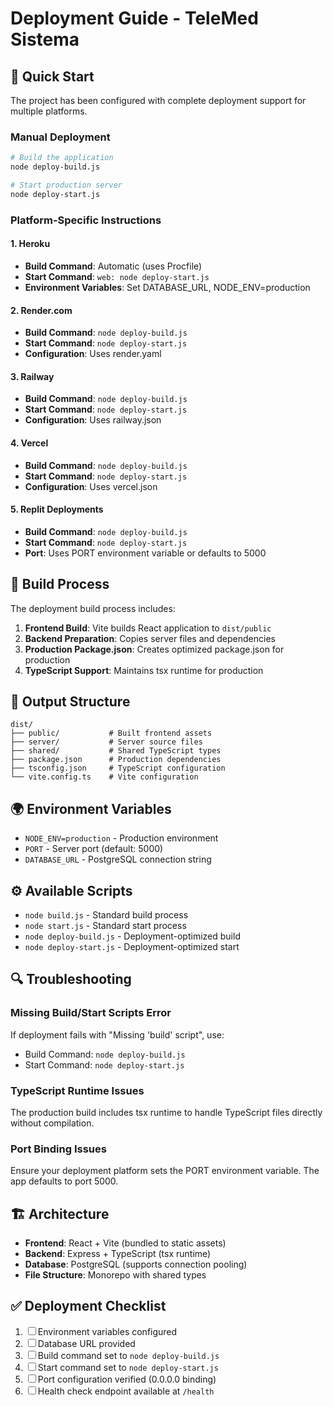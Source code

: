 # Deployment Guide - TeleMed Sistema

## 🚀 Quick Start

The project has been configured with complete deployment support for multiple platforms.

### Manual Deployment

```bash
# Build the application
node deploy-build.js

# Start production server  
node deploy-start.js
```

### Platform-Specific Instructions

#### 1. Heroku
- **Build Command**: Automatic (uses Procfile)
- **Start Command**: `web: node deploy-start.js`
- **Environment Variables**: Set DATABASE_URL, NODE_ENV=production

#### 2. Render.com
- **Build Command**: `node deploy-build.js`
- **Start Command**: `node deploy-start.js`
- **Configuration**: Uses render.yaml

#### 3. Railway
- **Build Command**: `node deploy-build.js`
- **Start Command**: `node deploy-start.js`
- **Configuration**: Uses railway.json

#### 4. Vercel
- **Build Command**: `node deploy-build.js`
- **Start Command**: `node deploy-start.js`
- **Configuration**: Uses vercel.json

#### 5. Replit Deployments
- **Build Command**: `node deploy-build.js`
- **Start Command**: `node deploy-start.js`
- **Port**: Uses PORT environment variable or defaults to 5000

## 🔧 Build Process

The deployment build process includes:

1. **Frontend Build**: Vite builds React application to `dist/public`
2. **Backend Preparation**: Copies server files and dependencies
3. **Production Package.json**: Creates optimized package.json for production
4. **TypeScript Support**: Maintains tsx runtime for production

## 📁 Output Structure

```
dist/
├── public/           # Built frontend assets
├── server/           # Server source files  
├── shared/           # Shared TypeScript types
├── package.json      # Production dependencies
├── tsconfig.json     # TypeScript configuration
└── vite.config.ts    # Vite configuration
```

## 🌍 Environment Variables

- `NODE_ENV=production` - Production environment
- `PORT` - Server port (default: 5000)
- `DATABASE_URL` - PostgreSQL connection string

## ⚙️ Available Scripts

- `node build.js` - Standard build process
- `node start.js` - Standard start process  
- `node deploy-build.js` - Deployment-optimized build
- `node deploy-start.js` - Deployment-optimized start

## 🔍 Troubleshooting

### Missing Build/Start Scripts Error

If deployment fails with "Missing 'build' script", use:
- Build Command: `node deploy-build.js`
- Start Command: `node deploy-start.js`

### TypeScript Runtime Issues

The production build includes tsx runtime to handle TypeScript files directly without compilation.

### Port Binding Issues

Ensure your deployment platform sets the PORT environment variable. The app defaults to port 5000.

## 🏗️ Architecture

- **Frontend**: React + Vite (bundled to static assets)
- **Backend**: Express + TypeScript (tsx runtime)
- **Database**: PostgreSQL (supports connection pooling)
- **File Structure**: Monorepo with shared types

## ✅ Deployment Checklist

1. ☐ Environment variables configured
2. ☐ Database URL provided
3. ☐ Build command set to `node deploy-build.js`
4. ☐ Start command set to `node deploy-start.js`
5. ☐ Port configuration verified (0.0.0.0 binding)
6. ☐ Health check endpoint available at `/health`